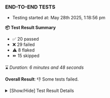 ### END-TO-END TESTS

- Testing started at: May 28th 2025, 1:18:56 pm

**📦 Test Result Summary**

- ✅ 20 passed
- ❌ 29 failed
- ⚠️ 8 flaked
- ⏩ 15 skipped

⌛ _Duration: 6 minutes and 48 seconds_

**Overall Result**: 👎 Some tests failed.



<details>
    <summary>[Show/Hide] Test Result Details</summary>
    <div markdown="1">

| Test | Browser | Test Case | Tags | Result |
| :---: | :---: | :--- | :---: | :---: |
| 1 | chromium-meshery-provider | Search a Model and Export it |  | ❌ |
| 2 | chromium-meshery-provider | Import a Model via File Import |  | ➖ |
| 3 | chromium-meshery-provider | Import a Model via Url Import |  | ➖ |
| 4 | chromium-meshery-provider | Import a Model via CSV Import |  | ➖ |
| 5 | chromium-meshery-provider | Transition to disconnected state and then back to connected state | unstable | ⚠️ |
| 6 | chromium-meshery-provider | Transition to ignored state and then back to connected state | unstable | ⚠️ |
| 7 | chromium-meshery-provider | Transition to not found state and then back to connected state | unstable | ⚠️ |
| 8 | chromium-meshery-provider | Delete Kubernetes cluster connections | unstable | ⚠️ |
| 9 | chromium-meshery-provider | Add performance profile with load generator &quot;fortio&quot; and service mesh &quot;None&quot; |  | ❌ |
| 10 | chromium-meshery-provider | View detailed result of a performance profile (Graph Visualiser) with load generator &quot;fortio&quot; and service mesh &quot;None&quot; |  | ➖ |
| 11 | chromium-meshery-provider | Edit the configuration of a performance profile with load generator &quot;fortio&quot; and service mesh &quot;None&quot; |  | ➖ |
| 12 | chromium-meshery-provider | Compare test of a performance profile with load generator &quot;fortio&quot; and service mesh &quot;None&quot; |  | ➖ |
| 13 | chromium-meshery-provider | Delete a performance profile with load generator &quot;fortio&quot; and service mesh &quot;None&quot; |  | ➖ |
| 14 | chromium-meshery-provider | Aggregation Charts are displayed |  | ❌ |
| 15 | chromium-meshery-provider | Connect to Meshery Istio Adapter and configure it |  | ❌ |
| 16 | chromium-meshery-provider | Toggle &quot;Send Anonymous Usage Statistics&quot; | unstable | ⚠️ |
| 17 | chromium-meshery-provider | Toggle &quot;Send Anonymous Performance Results&quot; | unstable | ⚠️ |
| 18 | chromium-local-provider | Verify that UI components are displayed |  | ❌ |
| 19 | chromium-local-provider | Add a cluster connection by uploading kubeconfig file | unstable | ⚠️ |
| 20 | chromium-local-provider | Transition to disconnected state and then back to connected state | unstable | ⚠️ |
| 21 | chromium-local-provider | Transition to ignored state and then back to connected state | unstable | ⚠️ |
| 22 | chromium-local-provider | Transition to not found state and then back to connected state | unstable | ⚠️ |
| 23 | chromium-local-provider | Delete Kubernetes cluster connections | unstable | ⚠️ |
| 24 | chromium-local-provider | Verify Kanvas Snapshot using data-testid |  | ❌ |
| 25 | chromium-local-provider | Verify Performance Analysis Details |  | ❌ |
| 26 | chromium-local-provider | Verify Kanvas Details |  | ❌ |
| 27 | chromium-local-provider | Verify Meshery Docker Extension Details |  | ❌ |
| 28 | chromium-local-provider | Verify Meshery Design Embed Details |  | ❌ |
| 29 | chromium-local-provider | Verify Meshery Catalog Section Details |  | ❌ |
| 30 | chromium-local-provider | Verify Meshery Adapter for Istio Section |  | ❌ |
| 31 | chromium-local-provider | Test if Left Navigation Panel is displayed |  | ❌ |
| 32 | chromium-local-provider | Test if Settings button is displayed |  | ❌ |
| 33 | chromium-local-provider | Test if Notification button is displayed |  | ❌ |
| 34 | chromium-local-provider | Test if Profile button is displayed |  | ❌ |
| 35 | chromium-local-provider | Logout from current user session |  | ❌ |
| 36 | chromium-local-provider | Create a Model |  | ❌ |
| 37 | chromium-local-provider | Search a Model and Export it |  | ➖ |
| 38 | chromium-local-provider | Import a Model via File Import |  | ➖ |
| 39 | chromium-local-provider | Import a Model via Url Import |  | ➖ |
| 40 | chromium-local-provider | Import a Model via CSV Import |  | ➖ |
| 41 | chromium-local-provider | Common UI elements |  | ❌ |
| 42 | chromium-meshery-provider | Grafana elements on metrics tab |  | ❌ |
| 43 | chromium-meshery-provider | Verify Meshery Adapter for Istio Section |  | ❌ |
| 44 | chromium-local-provider | Configure Existing Istio adapter through Mesh Adapter URL from Management page | unstable | ⚠️ |
| 45 | chromium-local-provider | Ping Istio Adapter | unstable | ⚠️ |
| 46 | chromium-local-provider | Add performance profile with load generator &quot;fortio&quot; and service mesh &quot;None&quot; |  | ❌ |
| 47 | chromium-local-provider | View detailed result of a performance profile (Graph Visualiser) with load generator &quot;fortio&quot; and service mesh &quot;None&quot; |  | ➖ |
| 48 | chromium-local-provider | Edit the configuration of a performance profile with load generator &quot;fortio&quot; and service mesh &quot;None&quot; |  | ➖ |
| 49 | chromium-local-provider | Compare test of a performance profile with load generator &quot;fortio&quot; and service mesh &quot;None&quot; |  | ➖ |
| 50 | chromium-local-provider | Delete a performance profile with load generator &quot;fortio&quot; and service mesh &quot;None&quot; |  | ➖ |
| 51 | chromium-meshery-provider | Ping Istio Adapter | unstable | ⚠️ |
| 52 | chromium-local-provider | Aggregation Charts are displayed |  | ❌ |
| 53 | chromium-local-provider | Toggle &quot;Send Anonymous Usage Statistics&quot; | unstable | ⚠️ |
| 54 | chromium-local-provider | Connect to Meshery Istio Adapter and configure it |  | ❌ |
| 55 | chromium-local-provider | Toggle &quot;Send Anonymous Performance Results&quot; | unstable | ⚠️ |
| 56 | chromium-local-provider | All settings tabs |  | ❌ |
| 57 | chromium-meshery-provider | Info icons on settings page |  | ❌ |
| 58 | chromium-local-provider | Action buttons on adapters tab |  | ❌ |
| 59 | chromium-local-provider | Grafana elements on metrics tab |  | ❌ |
| 60 | chromium-local-provider | Info icons on settings page |  | ❌ |

</div>
</details>


<!-- To see the full report, please visit our CI/CD pipeline with reporter. -->